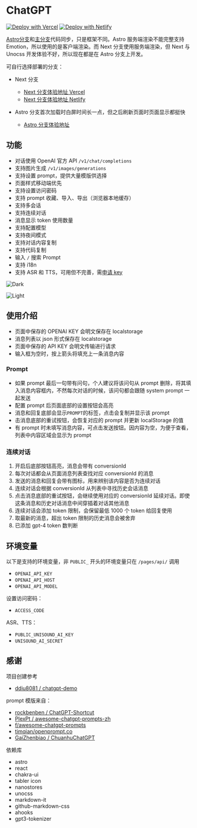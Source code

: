 # ChatGPT

[![Deploy with Vercel](https://vercel.com/button)](https://vercel.com/new/clone?repository-url=https://github.com/liuw5367/chatgpt-web)
[![Deploy with Netlify](https://www.netlify.com/img/deploy/button.svg)](https://app.netlify.com/start/deploy?repository=https://github.com/liuw5367/chatgpt-web)

[Astro分支](https://github.com/liuw5367/chatgpt-web/tree/astro)和[主分支](https://github.com/liuw5367/chatgpt-web)代码同步，只是框架不同。Astro 服务端渲染不能完整支持 Emotion，所以使用的是客户端渲染。而 Next 分支使用服务端渲染，但 Next 与 Unocss 开发体验不好，所以现在都是在 Astro 分支上开发。

可自行选择部署的分支：

- Next 分支
  - [Next 分支体验地址 Vercel](https://chatgpt-six-lilac.vercel.app)
  - [Next 分支体验地址 Netlify](https://chatgpt-light.netlify.app)


- Astro 分支首次加载时白屏时间长一点，但之后刷新页面时页面显示都挺快
  - [Astro 分支体验地址](https://chatgpt-astro.netlify.app)

## 功能

- 对话使用 OpenAI 官方 API `/v1/chat/completions`
- 支持图片生成 `/v1/images/generations`
- 支持设置 prompt，提供大量模版供选择
- 页面样式移动端优先
- 支持设置访问密码
- 支持 prompt 收藏、导入、导出（浏览器本地缓存）
- 支持多会话
- 支持连续对话
- 消息显示 token 使用数量
- 支持配置模型
- 支持夜间模式
- 支持对话内容复制
- 支持代码复制
- 输入 `/` 搜索 Prompt
- 支持 i18n
- 支持 ASR 和 TTS，可用但不完善，需[申请 key](https://ai.unisound.com)

![Dark](./screenshot-dark.png)

![Light](./screenshot-light.png)

## 使用介绍

- 页面中保存的 OPENAI KEY 会明文保存在 localstorage
- 消息列表以 json 形式保存在 localstorage
- 页面中保存的 API KEY 会明文传输进行请求
- 输入框为空时，按上箭头将填充上一条消息内容

### Prompt

- 如果 prompt 最后一句带有问句，个人建议将该问句从 prompt 删除，将其填入消息内容框内，不然每次对话的时候，该问句都会跟随 system prompt 一起发送
- 配置 prompt 后页面底部的设置按钮会高亮
- 消息和回复底部会显示`PROMPT`的标签，点击会复制并显示该 prompt
- 击消息底部的重试按钮，会恢复对应的 prompt 并更新 localStorage 的值
- 有 prompt 时未填写消息内容，可点击发送按钮。因内容为空，为便于查看，列表中内容区域会显示为 prompt

### 连续对话

1. 开启后底部按钮高亮，消息会带有 conversionId
2. 每次对话都会从页面消息列表查找对应 conversionId 的消息
3. 发送的消息和回复会带有图标，用来辨别该内容是否为连续对话
4. 连续对话会根据 conversionId 从列表中寻找历史会话消息
5. 点击消息底部的重试按钮，会继续使用对应的 conversionId 延续对话。即使这条消息和历史对话消息中间穿插着对话其他消息
6. 连续对话会添加 token 限制，会保留最低 1000 个 token 给回复使用
7. 取最新的消息，超出 token 限制的历史消息会被舍弃
8. 已添加 gpt-4 token 数判断

## 环境变量

以下是支持的环境变量，非 `PUBLIC_` 开头的环境变量只在 `/pages/api/` 调用

- `OPENAI_API_KEY`
- `OPENAI_API_HOST`
- `OPENAI_API_MODEL`

设置访问密码：

- `ACCESS_CODE`

ASR、TTS：

- `PUBLIC_UNISOUND_AI_KEY`
- `UNISOUND_AI_SECRET`


## 感谢

项目创建参考

- [ddiu8081 / chatgpt-demo](https://github.com/ddiu8081/chatgpt-demo)

prompt 模版来自：

- [rockbenben / ChatGPT-Shortcut](https://github.com/rockbenben/ChatGPT-Shortcut)
- [PlexPt / awesome-chatgpt-prompts-zh](https://github.com/PlexPt/awesome-chatgpt-prompts-zh)
- [f/awesome-chatgpt-prompts](https://github.com/f/awesome-chatgpt-prompts)
- [timqian/openprompt.co](https://github.com/timqian/openprompt.co)
- [GaiZhenbiao / ChuanhuChatGPT](https://github.com/GaiZhenbiao/ChuanhuChatGPT)

依赖库

- astro
- react
- chakra-ui
- tabler icon
- nanostores
- unocss
- markdown-it
- github-markdown-css
- ahooks
- gpt3-tokenizer
